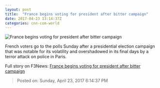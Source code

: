 ```yaml
---
layout: post
title:  "France begins voting for president after bitter campaign"
date: 2017-04-23 13:14:37Z
categories: cnn-com-world
---
```


![France begins voting for president after bitter campaign](http://i2.cdn.cnn.com/cnnnext/dam/assets/170419163343-02-french-presidential-election-run-up-super-tease.jpg)

French voters go to the polls Sunday after a presidential election campaign that was notable for its volatility and overshadowed in its final days by a terror attack on police in Paris.


Full story on F3News: [France begins voting for president after bitter campaign](http://www.f3nws.com/n/HHkfXH)

> Posted on: Sunday, April 23, 2017 6:14:37 PM
